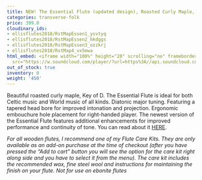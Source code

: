 ```yaml
---
title: NEW! The Essential Flute (updated design), Roasted Curly Maple, Key of D
categories: transverse-folk
price: 399.0
cloudinary_ids:
- ellisflutes2018/RstMapEssen1_ysvtyq
- ellisflutes2018/RstMapEssen2_hkdggs
- ellisflutes2018/RstMapEssen3_ozzkrj
- ellisflutes2018/RstMap4_vx5mwa
html_embed: <iframe width="100%" height="20" scrolling="no" frameborder="no" allow="autoplay"
  src="https://w.soundcloud.com/player/?url=https%3A//api.soundcloud.com/tracks/486027804&color=%23ff5500&inverse=false&auto_play=false&show_user=true"></iframe>
out_of_stock: true
inventory: 0
weight: '450'
---
```


Beautiful roasted curly maple, Key of D.  The Essential Flute is ideal for both Celtic music and World music of all kinds. Diatonic major tuning. Featuring a tapered head bore for improved intonation and projection. Ergonomic embouchure hole placement for right-handed player.  The newest version of the Essential Flute features additional enhancements for improved performance and continuity of tone.  You can read about it [HERE](https://www.ellisflutes.com/world-flutes/transverse-folk). 

*For all wooden flutes, I recommend one of my Flute Care Kits.  They are only available as an add-on purchase at the time of checkout (after you have pressed the “Add to cart” button you will see the option for the care kit right along side and you have to select it from the menu). The care kit includes the recommended wax, fine steel wool and instructions for maintaining the finish on your flute.  Not for use on ebonite flutes*